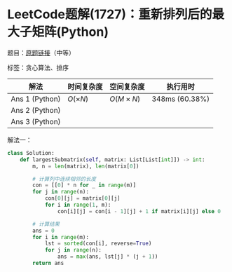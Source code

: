 # LeetCode题解(1727)：重新排列后的最大子矩阵(Python)

题目：[原题链接](https://leetcode-cn.com/problems/largest-submatrix-with-rearrangements/)（中等）

标签：贪心算法、排序

| 解法           | 时间复杂度 | 空间复杂度 | 执行用时       |
| -------------- | ---------- | ---------- | -------------- |
| Ans 1 (Python) | $O(×N)$    | $O(M×N)$   | 348ms (60.38%) |
| Ans 2 (Python) |            |            |                |
| Ans 3 (Python) |            |            |                |

解法一：

```python
class Solution:
    def largestSubmatrix(self, matrix: List[List[int]]) -> int:
        m, n = len(matrix), len(matrix[0])

        # 计算列中连续相邻的长度
        con = [[0] * n for _ in range(m)]
        for j in range(n):
            con[0][j] = matrix[0][j]
            for i in range(1, m):
                con[i][j] = con[i - 1][j] + 1 if matrix[i][j] else 0

        # 计算结果
        ans = 0
        for i in range(m):
            lst = sorted(con[i], reverse=True)
            for j in range(n):
                ans = max(ans, lst[j] * (j + 1))
        return ans
```


